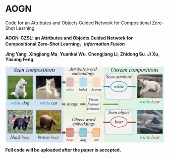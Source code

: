 # AOGN
Code for an Attributes and Objects  Guided Network for Compositional Zero-Shot Learning

**AOGN-CZSL: an Attributes and Objects Guided Network for Compositional Zero-Shot Learning，_Information Fusion_**

**Jing Yang**, **Xingjiang Ma**, **Yuankai Wu**, **Chengjiang Li**, **Zhidong Su**, **Ji Xu**, **Yixiong Feng**

<p align="center">
  <img src="image/introduction.png"alt="" align=center />
</p>

**Full code will be uploaded after the paper is accepted.**
